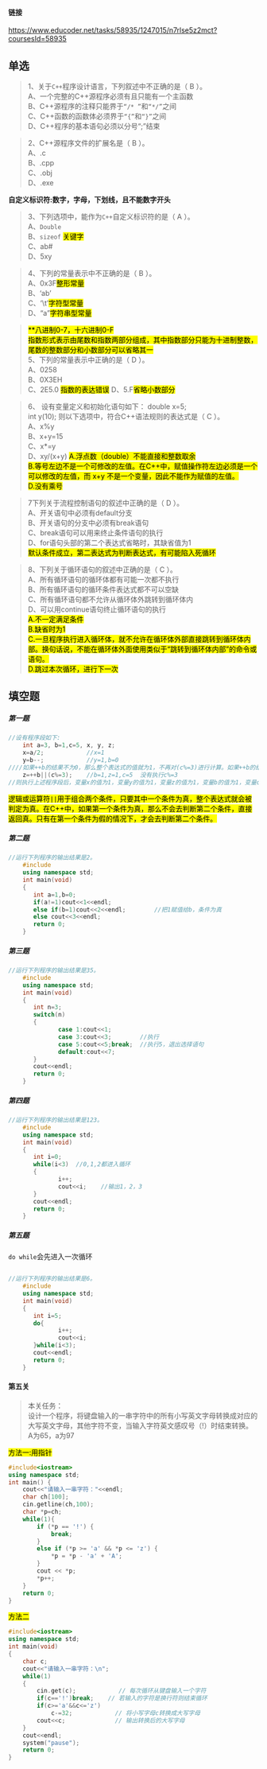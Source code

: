 #### 链接 
https://www.educoder.net/tasks/58935/1247015/n7rlse5z2mct?coursesId=58935


## 单选  
>1、关于`C++`程序设计语言，下列叙述中不正确的是（ B ）。  
A、一个完整的C++源程序必须有且只能有一个主函数  
B、C++源程序的注释只能界于`“/* ”`和`“*/”`之间  
C、C++函数的函数体必须界于`“{”`和`“}”`之间  
D、C++程序的基本语句必须以分号“;”结束  

>2、C++源程序文件的扩展名是（ B ）。  
A、.c  
B、.cpp  
C、.obj  
D、.exe  

**自定义标识符:数字，字母，下划线，且不能数字开头**

>3、下列选项中，能作为`C++`自定义标识符的是（ A ）。  
A、`Double`  
B、`sizeof` <mark>关键字</mark>  
C、ab#  
D、5xy  

>4、下列的常量表示中不正确的是（ B ）。  
A、0x3F<mark>整形常量</mark>  
B、‘ab’  
C、‘\t’<mark>字符型常量</mark>  
D、“a”<mark>字符串型常量</mark>  

><mark>**八进制0-7，十六进制0-F</mark>  
<mark>指数形式表示由尾数和指数两部分组成，其中指数部分只能为十进制整数，尾数的整数部分和小数部分可以省略其一</mark>  
>5、下列的常量表示中正确的是（ D ）。  
A、0258  
B、0X3EH  
C、2E5.0  <mark>指数的表达错误</mark>
D、5.F<mark>省略小数部分</mark>  

>6、
设有变量定义和初始化语句如下：
    double x=5;  
    int y(10);
则以下选项中，符合C++语法规则的表达式是（ C ）。  
A、x%y  
B、x+y=15  
C、x*=y  
D、xy/(x+y)
<mark>A.浮点数（double）不能直接和整数取余  
B.等号左边不是一个可修改的左值。在C++中，赋值操作符左边必须是一个可以修改的左值，而 x+y 不是一个变量，因此不能作为赋值的左值。  
D.没有乘号</mark>  

>7下列关于流程控制语句的叙述中正确的是（ D ）。  
A、开关语句中必须有default分支  
B、开关语句的分支中必须有break语句  
C、break语句可以用来终止条件语句的执行  
D、for语句头部的第二个表达式省略时，其缺省值为1  
<mark>默认条件成立，第二表达式为判断表达式，有可能陷入死循环</mark>

>8、下列关于循环语句的叙述中正确的是（ C ）。  
A、所有循环语句的循环体都有可能一次都不执行  
B、所有循环语句的循环条件表达式都不可以空缺  
C、所有循环语句都不允许从循环体外跳转到循环体内  
D、可以用continue语句终止循环语句的执行  
><mark>A.不一定满足条件  
B.缺省时为1  
C.一旦程序执行进入循环体，就不允许在循环体外部直接跳转到循环体内部。换句话说，不能在循环体外面使用类似于“跳转到循环体内部”的命令或语句。  
D.跳过本次循环，进行下一次</mark>  


## 填空题

##### 第一题  
```cpp
//设有程序段如下:
    int a=3, b=1,c=5, x, y, z;
    x=a/2;            //x=1
    y=b--;            //y=1,b=0
////如果++b的结果不为0，那么整个表达式的值就为1，不再对(c%=3)进行计算。如果++b的结果为0，那么将计算(c%=3)的值，然后将其结果赋给z。  
    z=++b||(c%=3);    //b=1,z=1,c=5  没有执行c%=3
//则执行上述程序段后，变量x的值为1，变量y的值为1，变量z的值为1，变量b的值为1，变量c的值为5。
```
<mark>逻辑或运算符`||`用于组合两个条件，只要其中一个条件为真，整个表达式就会被判定为真。在C++中，如果第一个条件为真，那么不会去判断第二个条件，直接返回真。只有在第一个条件为假的情况下，才会去判断第二个条件。</mark>

##### 第二题  
```cpp
//运行下列程序的输出结果是2。
    #include
    using namespace std;
    int main(void)
    {
       int a=1,b=0; 
       if(a!=1)cout<<1<<endl;
       else if(b=1)cout<<2<<endl;        //把1赋值给b，条件为真
       else cout<<3<<endl;
       return 0;
    }
```

##### 第三题
```cpp
//运行下列程序的输出结果是35。
    #include
    using namespace std;
    int main(void)
    {
       int n=3; 
       switch(n)
       {
              case 1:cout<<1;        
              case 3:cout<<3;        //执行
              case 5:cout<<5;break;  //执行5，退出选择语句  
              default:cout<<7;
       }
       cout<<endl;
       return 0;
    }
```  

##### 第四题
```cpp
//运行下列程序的输出结果是123。
    #include
    using namespace std;
    int main(void)
    {
       int i=0; 
       while(i<3)  //0,1,2都进入循环
       {
              i++;
              cout<<i;    //输出1，2，3
       } 
       cout<<endl;
       return 0;
    }
```

##### 第五题  
`do while`会先进入一次循环
```cpp

//运行下列程序的输出结果是6。
    #include
    using namespace std;
    int main(void)
    {
       int i=5; 
       do{
              i++;
              cout<<i;
       }while(i<3);
       cout<<endl;
       return 0;
    }
```

#### 第五关
>本关任务：  
设计一个程序，将键盘输入的一串字符中的所有小写英文字母转换成对应的大写英文字母，其他字符不变，当输入字符英文感叹号（!）时结束转换。  
A为65，a为97

<mark>方法一:用指针</mark>

```cpp
#include<iostream>
using namespace std;
int main() {
    cout<<"请输入一串字符："<<endl;
    char ch[100];
    cin.getline(ch,100);
    char *p=ch;
    while(1){
        if (*p == '!') {
            break;
        }
        else if (*p >= 'a' && *p <= 'z') {
            *p = *p - 'a' + 'A';
        }
        cout << *p;
        *p++;
    }
    return 0;
}
```
<mark>方法二</mark>

```cpp
#include<iostream>
using namespace std;
int main(void)
{
    char c;
    cout<<"请输入一串字符：\n";
    while(1)
    {
        cin.get(c);            // 每次循环从键盘输入一个字符
        if(c=='!')break;    // 若输入的字符是换行符则结束循环
        if(c>='a'&&c<='z')
            c-=32;            // 将小写字母c转换成大写字母
        cout<<c;              // 输出转换后的大写字母
    }
    cout<<endl;
    system("pause");
    return 0;
} 
```
